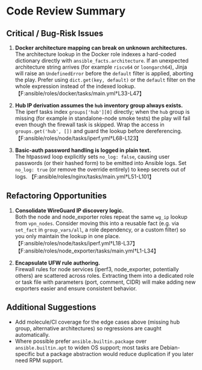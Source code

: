 # Code Review Summary

## Critical / Bug-Risk Issues

1. **Docker architecture mapping can break on unknown architectures.**  
   The architecture lookup in the Docker role indexes a hard-coded dictionary directly with `ansible_facts.architecture`. If an unexpected architecture string arrives (for example `riscv64` or `loongarch64`), Jinja will raise an `UndefinedError` before the `default` filter is applied, aborting the play. Prefer using `dict.get(key, default)` or the `default` filter on the whole expression instead of the indexed lookup. 【F:ansible/roles/docker/tasks/main.yml†L33-L47】

2. **Hub IP derivation assumes the `hub` inventory group always exists.**  
   The iperf tasks index `groups['hub'][0]` directly; when the `hub` group is missing (for example in standalone-node smoke tests) the play will fail even though the firewall task is skipped. Wrap the access in `groups.get('hub', [])` and guard the lookup before dereferencing. 【F:ansible/roles/node/tasks/iperf.yml†L68-L123】

3. **Basic-auth password handling is logged in plain text.**  
   The htpasswd loop explicitly sets `no_log: false`, causing user passwords (or their hashed form) to be emitted into Ansible logs. Set `no_log: true` (or remove the override entirely) to keep secrets out of logs. 【F:ansible/roles/nginx/tasks/main.yml†L51-L101】

## Refactoring Opportunities

1. **Consolidate WireGuard IP discovery logic.**  
   Both the node and node_exporter roles repeat the same `wg_ip` lookup from `vpn_nodes`. Consider moving this into a reusable fact (e.g. via `set_fact` in `group_vars/all`, a role dependency, or a custom filter) so you only maintain the lookup in one place. 【F:ansible/roles/node/tasks/iperf.yml†L18-L37】【F:ansible/roles/node_exporter/tasks/main.yml†L1-L34】

2. **Encapsulate UFW rule authoring.**  
   Firewall rules for node services (iperf3, node_exporter, potentially others) are scattered across roles. Extracting them into a dedicated role or task file with parameters (port, comment, CIDR) will make adding new exporters easier and ensure consistent behavior.

## Additional Suggestions

- Add molecule/CI coverage for the edge cases above (missing hub group, alternative architectures) so regressions are caught automatically.
- Where possible prefer `ansible.builtin.package` over `ansible.builtin.apt` to widen OS support; most tasks are Debian-specific but a package abstraction would reduce duplication if you later need RPM support.

